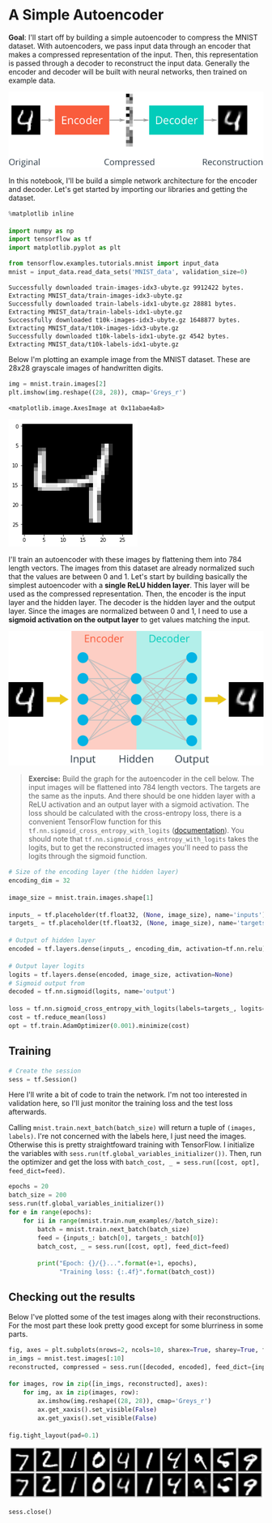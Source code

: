 
# A Simple Autoencoder

**Goal**: I'll start off by building a simple autoencoder to compress the MNIST dataset. With autoencoders, we pass input data through an encoder that makes a compressed representation of the input. Then, this representation is passed through a decoder to reconstruct the input data. Generally the encoder and decoder will be built with neural networks, then trained on example data.

![Autoencoder](assets/autoencoder_1.png)

In this notebook, I'll be build a simple network architecture for the encoder and decoder. Let's get started by importing our libraries and getting the dataset.


```python
%matplotlib inline

import numpy as np
import tensorflow as tf
import matplotlib.pyplot as plt
```


```python
from tensorflow.examples.tutorials.mnist import input_data
mnist = input_data.read_data_sets('MNIST_data', validation_size=0)
```

    Successfully downloaded train-images-idx3-ubyte.gz 9912422 bytes.
    Extracting MNIST_data/train-images-idx3-ubyte.gz
    Successfully downloaded train-labels-idx1-ubyte.gz 28881 bytes.
    Extracting MNIST_data/train-labels-idx1-ubyte.gz
    Successfully downloaded t10k-images-idx3-ubyte.gz 1648877 bytes.
    Extracting MNIST_data/t10k-images-idx3-ubyte.gz
    Successfully downloaded t10k-labels-idx1-ubyte.gz 4542 bytes.
    Extracting MNIST_data/t10k-labels-idx1-ubyte.gz


Below I'm plotting an example image from the MNIST dataset. These are 28x28 grayscale images of handwritten digits.


```python
img = mnist.train.images[2]
plt.imshow(img.reshape((28, 28)), cmap='Greys_r')
```


    <matplotlib.image.AxesImage at 0x11abae4a8>
![png](output_4_1.png)


I'll train an autoencoder with these images by flattening them into 784 length vectors. The images from this dataset are already normalized such that the values are between 0 and 1. Let's start by building basically the simplest autoencoder with a **single ReLU hidden layer**. This layer will be used as the compressed representation. Then, the encoder is the input layer and the hidden layer. The decoder is the hidden layer and the output layer. Since the images are normalized between 0 and 1, I need to use a **sigmoid activation on the output layer** to get values matching the input.

![Autoencoder architecture](assets/simple_autoencoder.png)


> **Exercise:** Build the graph for the autoencoder in the cell below. The input images will be flattened into 784 length vectors. The targets are the same as the inputs. And there should be one hidden layer with a ReLU activation and an output layer with a sigmoid activation. The loss should be calculated with the cross-entropy loss, there is a convenient TensorFlow function for this `tf.nn.sigmoid_cross_entropy_with_logits` ([documentation](https://www.tensorflow.org/api_docs/python/tf/nn/sigmoid_cross_entropy_with_logits)). You should note that `tf.nn.sigmoid_cross_entropy_with_logits` takes the logits, but to get the reconstructed images you'll need to pass the logits through the sigmoid function.


```python
# Size of the encoding layer (the hidden layer)
encoding_dim = 32

image_size = mnist.train.images.shape[1]

inputs_ = tf.placeholder(tf.float32, (None, image_size), name='inputs')
targets_ = tf.placeholder(tf.float32, (None, image_size), name='targets')

# Output of hidden layer
encoded = tf.layers.dense(inputs_, encoding_dim, activation=tf.nn.relu)

# Output layer logits
logits = tf.layers.dense(encoded, image_size, activation=None)
# Sigmoid output from
decoded = tf.nn.sigmoid(logits, name='output')

loss = tf.nn.sigmoid_cross_entropy_with_logits(labels=targets_, logits=logits)
cost = tf.reduce_mean(loss)
opt = tf.train.AdamOptimizer(0.001).minimize(cost)
```

## Training


```python
# Create the session
sess = tf.Session()
```

Here I'll write a bit of code to train the network. I'm not too interested in validation here, so I'll just monitor the training loss and the test loss afterwards. 

Calling `mnist.train.next_batch(batch_size)` will return a tuple of `(images, labels)`. I're not concerned with the labels here, I just need the images. Otherwise this is pretty straightfoward training with TensorFlow. I initialize the variables with `sess.run(tf.global_variables_initializer())`. Then, run the optimizer and get the loss with `batch_cost, _ = sess.run([cost, opt], feed_dict=feed)`.


```python
epochs = 20
batch_size = 200
sess.run(tf.global_variables_initializer())
for e in range(epochs):
    for ii in range(mnist.train.num_examples//batch_size):
        batch = mnist.train.next_batch(batch_size)
        feed = {inputs_: batch[0], targets_: batch[0]}
        batch_cost, _ = sess.run([cost, opt], feed_dict=feed)

        print("Epoch: {}/{}...".format(e+1, epochs),
              "Training loss: {:.4f}".format(batch_cost))
```

## Checking out the results

Below I've plotted some of the test images along with their reconstructions. For the most part these look pretty good except for some blurriness in some parts.


```python
fig, axes = plt.subplots(nrows=2, ncols=10, sharex=True, sharey=True, figsize=(20,4))
in_imgs = mnist.test.images[:10]
reconstructed, compressed = sess.run([decoded, encoded], feed_dict={inputs_: in_imgs})

for images, row in zip([in_imgs, reconstructed], axes):
    for img, ax in zip(images, row):
        ax.imshow(img.reshape((28, 28)), cmap='Greys_r')
        ax.get_xaxis().set_visible(False)
        ax.get_yaxis().set_visible(False)

fig.tight_layout(pad=0.1)
```


![png](output_12_0.png)

```python
sess.close()
```
